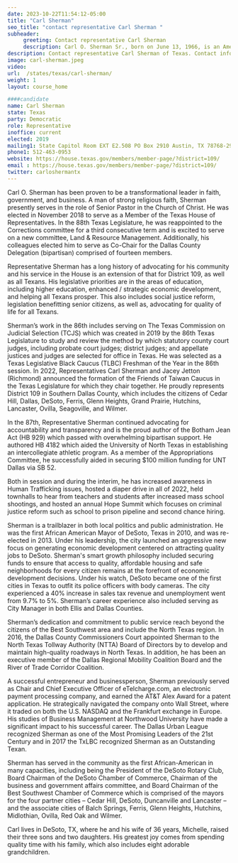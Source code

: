```yaml
---
date: 2023-10-22T11:54:12-05:00
title: "Carl Sherman"
seo_title: "contact representative Carl Sherman "
subheader:
     greeting: Contact representative Carl Sherman
     description: Carl O. Sherman Sr., born on June 13, 1966, is an American politician in Texas and a member of the Democratic Party. He represents District 109 in the Texas House of Representatives and has previously served as the mayor of DeSoto, Texas.
description: Contact representative Carl Sherman of Texas. Contact information for Carl Sherman includes email address, phone number, and mailing address.
image: carl-sherman.jpeg
video:
url:  /states/texas/carl-sherman/
weight: 1
layout: course_home

####candidate
name: Carl Sherman
state: Texas
party: Democratic
role: Representative
inoffice: current
elected: 2019
mailing1: State Capitol Room EXT E2.508 PO Box 2910 Austin, TX 78768-2910
phone1: 512-463-0953
website: https://house.texas.gov/members/member-page/?district=109/
email : https://house.texas.gov/members/member-page/?district=109/
twitter: carloshermantx
---
```


Carl O. Sherman has been proven to be a transformational leader in faith, government, and business. A man of strong religious faith, Sherman presently serves in the role of Senior Pastor in the Church of Christ. He was elected in November 2018 to serve as a Member of the Texas House of Representatives. In the 88th Texas Legislature, he was reappointed to the Corrections committee for a third consecutive term and is excited to serve on a new committee, Land & Resource Management. Additionally, his colleagues elected him to serve as Co-Chair for the Dallas County Delegation (bipartisan) comprised of fourteen members.

Representative Sherman has a long history of advocating for his community and his service in the House is an extension of that for District 109, as well as all Texans. His legislative priorities are in the areas of education, including higher education, enhanced / strategic economic development, and helping all Texans prosper. This also includes social justice reform, legislation benefitting senior citizens, as well as, advocating for quality of life for all Texans.

Sherman’s work in the 86th includes serving on The Texas Commission on Judicial Selection (TCJS) which was created in 2019 by the 86th Texas Legislature to study and review the method by which statutory county court judges, including probate court judges; district judges; and appellate justices and judges are selected for office in Texas. He was selected as a Texas Legislative Black Caucus (TLBC) Freshman of the Year in the 86th session. In 2022, Representatives Carl Sherman and Jacey Jetton (Richmond) announced the formation of the Friends of Taiwan Caucus in the Texas Legislature for which they chair together. He proudly represents District 109 in Southern Dallas County, which includes the citizens of Cedar Hill, Dallas, DeSoto, Ferris, Glenn Heights, Grand Prairie, Hutchins, Lancaster, Ovilla, Seagoville, and Wilmer.

In the 87th, Representative Sherman continued advocating for accountability and transparency and is the proud author of the Botham Jean Act (HB 929) which passed with overwhelming bipartisan support. He authored HB 4182 which aided the University of North Texas in establishing an intercollegiate athletic program. As a member of the Appropriations Committee, he successfully aided in securing $100 million funding for UNT Dallas via SB 52.

Both in session and during the interim, he has increased awareness in Human Trafficking issues, hosted a diaper drive in all of 2022, held townhalls to hear from teachers and students after increased mass school shootings, and hosted an annual Hope Summit which focuses on criminal justice reform such as school to prison pipeline and second chance hiring.

Sherman is a trailblazer in both local politics and public administration. He was the first African American Mayor of DeSoto, Texas in 2010, and was re-elected in 2013. Under his leadership, the city launched an aggressive new focus on generating economic development centered on attracting quality jobs to DeSoto. Sherman's smart growth philosophy included securing funds to ensure that access to quality, affordable housing and safe neighborhoods for every citizen remains at the forefront of economic development decisions. Under his watch, DeSoto became one of the first cities in Texas to outfit its police officers with body cameras. The city experienced a 40% increase in sales tax revenue and unemployment went from 9.7% to 5%. Sherman’s career experience also included serving as City Manager in both Ellis and Dallas Counties.

Sherman’s dedication and commitment to public service reach beyond the citizens of the Best Southwest area and include the North Texas region. In 2016, the Dallas County Commissioners Court appointed Sherman to the North Texas Tollway Authority (NTTA) Board of Directors by to develop and maintain high-quality roadways in North Texas. In addition, he has been an executive member of the Dallas Regional Mobility Coalition Board and the River of Trade Corridor Coalition.

A successful entrepreneur and businessperson, Sherman previously served as Chair and Chief Executive Officer of eTelcharge.com, an electronic payment processing company, and earned the AT&T Alex Award for a patent application. He strategically navigated the company onto Wall Street, where it traded on both the U.S. NASDAQ and the Frankfurt exchange in Europe. His studies of Business Management at Northwood University have made a significant impact to his successful career. The Dallas Urban League recognized Sherman as one of the Most Promising Leaders of the 21st Century and in 2017 the TxLBC recognized Sherman as an Outstanding Texan.

Sherman has served in the community as the first African-American in many capacities, including being the President of the DeSoto Rotary Club, Board Chairman of the DeSoto Chamber of Commerce, Chairman of the business and government affairs committee, and Board Chairman of the Best Southwest Chamber of Commerce which is comprised of the mayors for the four partner cities – Cedar Hill, DeSoto, Duncanville and Lancaster – and the associate cities of Balch Springs, Ferris, Glenn Heights, Hutchins, Midlothian, Ovilla, Red Oak and Wilmer.

Carl lives in DeSoto, TX, where he and his wife of 36 years, Michelle, raised their three sons and two daughters. His greatest joy comes from spending quality time with his family, which also includes eight adorable grandchildren.
